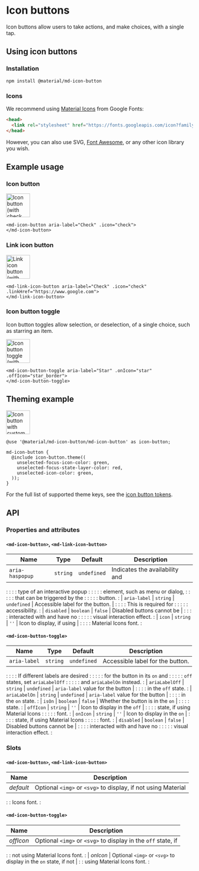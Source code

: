 # Icon buttons
Icon buttons allow users to take actions, and make choices, with a single tap.

## Using icon buttons

### Installation

```
npm install @material/md-icon-button
```

### Icons

We recommend using [Material Icons](https://material.io/tools/icons/) from
Google Fonts:

```html
<head>
  <link rel="stylesheet" href="https://fonts.googleapis.com/icon?family=Material+Icons">
</head>
```

However, you can also use SVG, [Font Awesome](https://fontawesome.com/), or any
other icon library you wish.

## Example usage

### Icon button

<img src="images/icon-button.png" alt="Icon button (with check icon)" width="64px">

```
<md-icon-button aria-label="Check" .icon="check">
</md-icon-button>
```

### Link icon button

<img src="images/icon-button.png" alt="Link icon button (with check icon)" width="64px">

```
<md-link-icon-button aria-label="Check" .icon="check" .linkHref="https://www.google.com">
</md-link-icon-button>
```

### Icon button toggle

Icon button toggles allow selection, or deselection, of a single choice, such as
starring an item.

<img src="images/icon-button-toggle.png" alt="Icon button toggle (with star icon)" width="64px">

```
<md-icon-button-toggle aria-label="Star" .onIcon="star" .offIcon="star_border">
</md-icon-button-toggle>
```

## Theming example

<img src="images/icon-button-theme.png" alt="Icon button with custom theme (green icon and red ripple on focus)" width="64px">

```
@use '@material/md-icon-button/md-icon-button' as icon-button;

md-icon-button {
  @include icon-button.theme((
    unselected-focus-icon-color: green,
    unselected-focus-state-layer-color: red,
    unselected-icon-color: green,
  ));
}
```

For the full list of supported theme keys, see the
[icon button tokens](https://github.com/material-components/material-web/blob/master/components/tokens/latest/_md-comp-icon-button.scss).

## API

### Properties and attributes

#### `<md-icon-button>`, `<md-link-icon-button>`

| Name            | Type      | Default     | Description                      |
| --------------- | --------- | ----------- | -------------------------------- |
| `aria-haspopup` | `string`  | `undefined` | Indicates the availability and   |
:                 :           :             : type of an interactive popup     :
:                 :           :             : element, such as menu or dialog, :
:                 :           :             : that can be triggered by the     :
:                 :           :             : button.                          :
| `aria-label`    | `string`  | `undefined` | Accessible label for the button. |
:                 :           :             : This is required for             :
:                 :           :             : accessibility.                   :
| `disabled`      | `boolean` | `false`     | Disabled buttons cannot be       |
:                 :           :             : interacted with and have no      :
:                 :           :             : visual interaction effect.       :
| `icon`          | `string`  | `''`        | Icon to display, if using        |
:                 :           :             : Material Icons font.             :

#### `<md-icon-button-toggle>`

| Name           | Type      | Default     | Description                       |
| -------------- | --------- | ----------- | --------------------------------- |
| `aria-label`   | `string`  | `undefined` | Accessible label for the button.  |
:                :           :             : If different labels are desired   :
:                :           :             : for the button in its `on` and    :
:                :           :             : `off` states, set `ariaLabelOff`  :
:                :           :             : and `ariaLabelOn` instead.        :
| `ariaLabelOff` | `string`  | `undefined` | `aria-label` value for the button |
:                :           :             : in the `off` state.               :
| `ariaLabelOn`  | `string`  | `undefined` | `aria-label` value for the button |
:                :           :             : in the `on` state.                :
| `isOn`         | `boolean` | `false`     | Whether the button is in the `on` |
:                :           :             : state.                            :
| `offIcon`      | `string`  | `''`        | Icon to display in the `off`      |
:                :           :             : state, if using Material Icons    :
:                :           :             : font.                             :
| `onIcon`       | `string`  | `''`        | Icon to display in the `on`       |
:                :           :             : state, if using Material Icons    :
:                :           :             : font.                             :
| `disabled`     | `boolean` | `false`     | Disabled buttons cannot be        |
:                :           :             : interacted with and have no       :
:                :           :             : visual interaction effect.        :

### Slots

#### `<md-icon-button>`, `<md-link-icon-button>`

| Name      | Description                                                   |
| --------- | ------------------------------------------------------------- |
| *default* | Optional `<img>` or `<svg>` to display, if not using Material |
:           : Icons font.                                                   :

#### `<md-icon-button-toggle>`

| Name      | Description                                                      |
| --------- | ---------------------------------------------------------------- |
| *offIcon* | Optional `<img>` or `<svg>` to display in the `off` state, if    |
:           : not using Material Icons font.                                   :
| *onIcon*  | Optional `<img>` or `<svg>` to display in the `on` state, if not |
:           : using Material Icons font.                                       :
